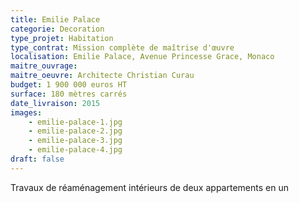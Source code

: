 ```yaml
---
title: Emilie Palace
categorie: Decoration
type_projet: Habitation
type_contrat: Mission complète de maîtrise d'œuvre
localisation: Emilie Palace, Avenue Princesse Grace, Monaco
maitre_ouvrage:
maitre_oeuvre: Architecte Christian Curau
budget: 1 900 000 euros HT
surface: 180 mètres carrés
date_livraison: 2015
images:
    - emilie-palace-1.jpg
    - emilie-palace-2.jpg
    - emilie-palace-3.jpg
    - emilie-palace-4.jpg
draft: false
---
```

Travaux de réaménagement intérieurs de deux appartements en un
